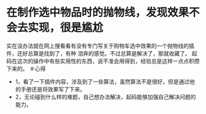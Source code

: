# 在制作选中物品时的抛物线，发现效果不会去实现，很是尴尬
实在没办法就在网上搜看看有没有专门写关于购物车选中效果的一个抛物线的插件，还好总算是找到了，有种
泪奔的感觉。不过总算是解决了，那就收藏了。
起码在这次的操作中有些实用性的东西，说不准会用得到，经验总是这样一点点积攒下来的。
＃心得
* 1，看了一下插件内容，涉及到了一些算法，虽然算法不是很好，但是通过他的手册还是将效果写了下来。
* 2，无论碰到什么样的难题，自己想办法解决，起码能够加强自己解决问题的能力。
